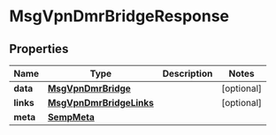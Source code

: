 
# MsgVpnDmrBridgeResponse

## Properties
Name | Type | Description | Notes
------------ | ------------- | ------------- | -------------
**data** | [**MsgVpnDmrBridge**](MsgVpnDmrBridge.md) |  |  [optional]
**links** | [**MsgVpnDmrBridgeLinks**](MsgVpnDmrBridgeLinks.md) |  |  [optional]
**meta** | [**SempMeta**](SempMeta.md) |  | 



